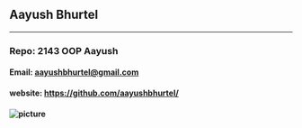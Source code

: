 ## Aayush Bhurtel ###
-------------------------------------------------------------------------------------------------------------------------------------------
### Repo: 2143 OOP Aayush
#### Email: aayushbhurtel@gmail.com #### 
#### website: https://github.com/aayushbhurtel/ ####
#### ![picture](https://github.com/../../aayush.jpeg) ####


